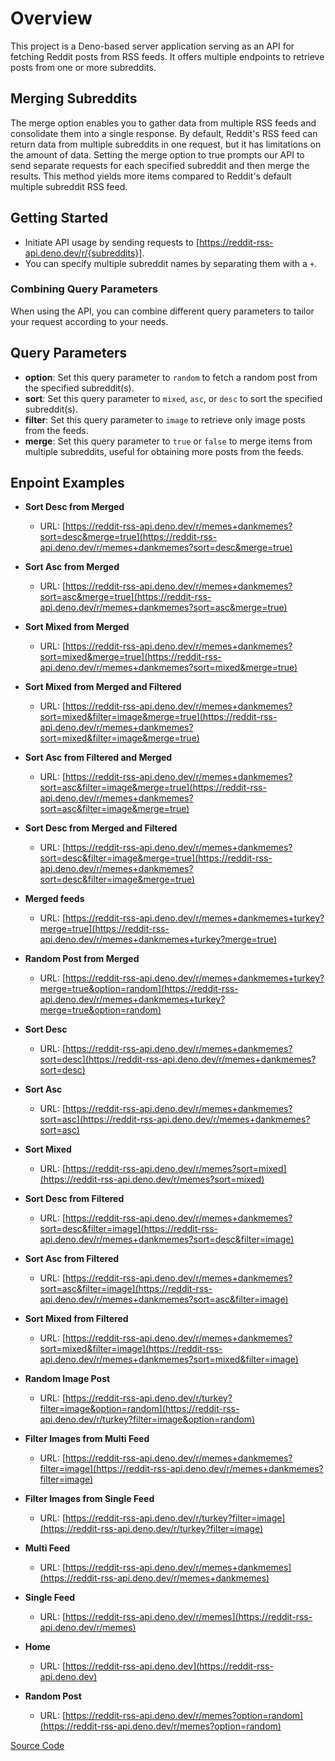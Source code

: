 # Overview

This project is a Deno-based server application serving as an API for fetching Reddit posts from RSS feeds. It offers multiple endpoints to retrieve posts from one or more subreddits.

## Merging Subreddits

The merge option enables you to gather data from multiple RSS feeds and consolidate them into a single response. By default, Reddit's RSS feed can return data from multiple subreddits in one request, but it has limitations on the amount of data. Setting the merge option to true prompts our API to send separate requests for each specified subreddit and then merge the results. This method yields more items compared to Reddit's default multiple subreddit RSS feed.

## Getting Started

- Initiate API usage by sending requests to [https://reddit-rss-api.deno.dev/r/{subreddits}].
- You can specify multiple subreddit names by separating them with a `+`.

### Combining Query Parameters

When using the API, you can combine different query parameters to tailor your request according to your needs.

## Query Parameters

- **option**: Set this query parameter to `random` to fetch a random post from the specified subreddit(s).
- **sort**: Set this query parameter to `mixed`, `asc`, or `desc` to sort the specified subreddit(s).
- **filter**: Set this query parameter to `image` to retrieve only image posts from the feeds.
- **merge**: Set this query parameter to `true` or `false` to merge items from multiple subreddits, useful for obtaining more posts from the feeds.

## Enpoint Examples

- **Sort Desc from Merged**
  - URL: [https://reddit-rss-api.deno.dev/r/memes+dankmemes?sort=desc&merge=true](https://reddit-rss-api.deno.dev/r/memes+dankmemes?sort=desc&merge=true)

- **Sort Asc from Merged**
  - URL: [https://reddit-rss-api.deno.dev/r/memes+dankmemes?sort=asc&merge=true](https://reddit-rss-api.deno.dev/r/memes+dankmemes?sort=asc&merge=true)

- **Sort Mixed from Merged**
  - URL: [https://reddit-rss-api.deno.dev/r/memes+dankmemes?sort=mixed&merge=true](https://reddit-rss-api.deno.dev/r/memes+dankmemes?sort=mixed&merge=true)

- **Sort Mixed from Merged and Filtered**
  - URL: [https://reddit-rss-api.deno.dev/r/memes+dankmemes?sort=mixed&filter=image&merge=true](https://reddit-rss-api.deno.dev/r/memes+dankmemes?sort=mixed&filter=image&merge=true)

- **Sort Asc from Filtered and Merged**
  - URL: [https://reddit-rss-api.deno.dev/r/memes+dankmemes?sort=asc&filter=image&merge=true](https://reddit-rss-api.deno.dev/r/memes+dankmemes?sort=asc&filter=image&merge=true)

- **Sort Desc from Merged and Filtered**
  - URL: [https://reddit-rss-api.deno.dev/r/memes+dankmemes?sort=desc&filter=image&merge=true](https://reddit-rss-api.deno.dev/r/memes+dankmemes?sort=desc&filter=image&merge=true)

- **Merged feeds**
  - URL: [https://reddit-rss-api.deno.dev/r/memes+dankmemes+turkey?merge=true](https://reddit-rss-api.deno.dev/r/memes+dankmemes+turkey?merge=true)

- **Random Post from Merged**
  - URL: [https://reddit-rss-api.deno.dev/r/memes+dankmemes+turkey?merge=true&option=random](https://reddit-rss-api.deno.dev/r/memes+dankmemes+turkey?merge=true&option=random)

- **Sort Desc**
  - URL: [https://reddit-rss-api.deno.dev/r/memes+dankmemes?sort=desc](https://reddit-rss-api.deno.dev/r/memes+dankmemes?sort=desc)

- **Sort Asc**
  - URL: [https://reddit-rss-api.deno.dev/r/memes+dankmemes?sort=asc](https://reddit-rss-api.deno.dev/r/memes+dankmemes?sort=asc)

- **Sort Mixed**
  - URL: [https://reddit-rss-api.deno.dev/r/memes?sort=mixed](https://reddit-rss-api.deno.dev/r/memes?sort=mixed)

- **Sort Desc from Filtered**
  - URL: [https://reddit-rss-api.deno.dev/r/memes+dankmemes?sort=desc&filter=image](https://reddit-rss-api.deno.dev/r/memes+dankmemes?sort=desc&filter=image)

- **Sort Asc from Filtered**
  - URL: [https://reddit-rss-api.deno.dev/r/memes+dankmemes?sort=asc&filter=image](https://reddit-rss-api.deno.dev/r/memes+dankmemes?sort=asc&filter=image)

- **Sort Mixed from Filtered**
  - URL: [https://reddit-rss-api.deno.dev/r/memes+dankmemes?sort=mixed&filter=image](https://reddit-rss-api.deno.dev/r/memes+dankmemes?sort=mixed&filter=image)

- **Random Image Post**
  - URL: [https://reddit-rss-api.deno.dev/r/turkey?filter=image&option=random](https://reddit-rss-api.deno.dev/r/turkey?filter=image&option=random)

- **Filter Images from Multi Feed**
  - URL: [https://reddit-rss-api.deno.dev/r/memes+dankmemes?filter=image](https://reddit-rss-api.deno.dev/r/memes+dankmemes?filter=image)

- **Filter Images from Single Feed**
  - URL: [https://reddit-rss-api.deno.dev/r/turkey?filter=image](https://reddit-rss-api.deno.dev/r/turkey?filter=image)

- **Multi Feed**
  - URL: [https://reddit-rss-api.deno.dev/r/memes+dankmemes](https://reddit-rss-api.deno.dev/r/memes+dankmemes)

- **Single Feed**
  - URL: [https://reddit-rss-api.deno.dev/r/memes](https://reddit-rss-api.deno.dev/r/memes)

- **Home**
  - URL: [https://reddit-rss-api.deno.dev](https://reddit-rss-api.deno.dev)

- **Random Post**
  - URL: [https://reddit-rss-api.deno.dev/r/memes?option=random](https://reddit-rss-api.deno.dev/r/memes?option=random)

[Source Code](https://github.com/sametcn99/reddit-rss-api)
